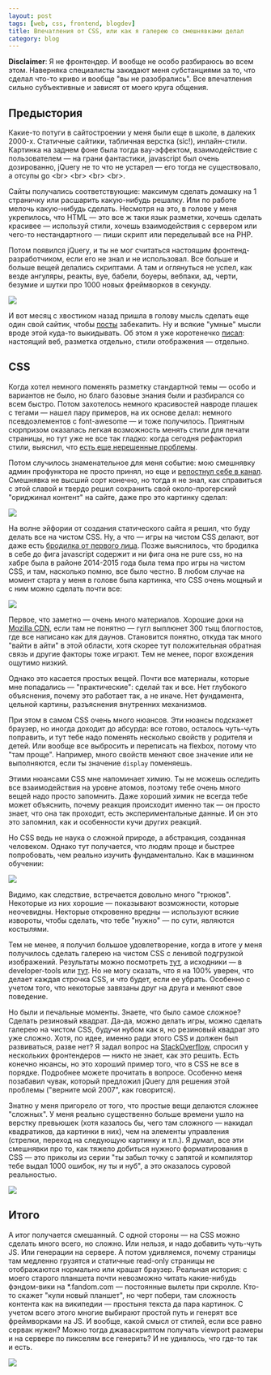 ```yaml
---
layout: post
tags: [web, css, frontend, blogdev]
title: Впечатления от CSS, или как я галерею со смешнявками делал
category: blog
---
```

**Disclaimer**: Я не фронтендер. И вообще не особо разбираюсь во всем этом. Наверняка специалисты закидают меня субстанциями за то, что сделал что-то криво и вообще "вы не разобрались". Все впечатления сильно субъективные и зависят от моего круга общения.

## Предыстория

Какие-то потуги в сайтостроении у меня были еще в школе, в далеких 2000-х. Статичные сайтики, табличная верстка (sic!), инлайн-стили. Картинка на заднем фоне была тогда вау-эффектом, взаимодействие с пользователем — на грани фантастики, javascript был очень дозированно, jQuery не то что не устарел — его тогда не существовало, а отсупы go \<br\> \<br\> \<br\> \<br\>.

Сайты получались соответствующие: максимум сделать домашку на 1 страничку или расшарить какую-нибудь решалку. Или по работе мелочь какую-нибудь сделать. Несмотря на это, в голове у меня укрепилось, что HTML — это все ж таки язык разметки, хочешь сделать красивее — используй стили, хочешь взаимодействия с сервером или чего-то нестандартного — пиши скрипт или переделывай все на PHP.

Потом появился jQuery, и ты не мог считаться настоящим фронтенд-разработчиком, если его не знал и не использовал. Все больше и больше вещей делались скриптами. А там и оглянуться не успел, как везде ангуляры, реакты, вуе, бабели, боуеры, вебпаки, ад, черти, безумие и шутки про 1000 новых фреймворков в секунду.

![](/assets/images/modern-frontend.png)

И вот месяц с хвостиком назад пришла в голову мысль сделать еще один свой сайтик, чтобы [посты](/mini_posts/) забекапить. Ну и всякие "умные" мысли вроде этой куда-то выкидывать. Об этом я уже коротенечко [писал](/2020/04/06/github-pages.html): настоящий веб, разметка отдельно, стили отображения — отдельно.

## CSS

Когда хотел немного поменять разметку стандартной темы ­— особо и вариантов не было, но благо базовые знания были и разбирался со всем быстро. Потом захотелось немного красивостей навроде плашек с тегами ­­— нашел пару примеров, на их основе делал: немного псевдоэлементов c font-awesome — и тоже получилось. Приятным сюрпризом оказалась легкая возможность менять стили для печати страницы, но тут уже не все так гладко: когда сегодня рефакторил стили, выяснил, что [есть еще нерешенные проблемы](https://github.com/w3c/csswg-drafts/issues/2084).

Потом случилось знаменательное для меня событие: мою смешнявку админ профунктора не просто принял, но еще и [репостнул себе в канал](https://t.me/oleg_log/3094). Смешнявка не высший сорт конечно, но тогда я не знал, как справиться с этой славой и твердо решил сохранить свой около-прогерский "ориджинал контент" на сайте, даже про это картинку сделал:

![](/assets/gags/2020-04-25-meme_folder.png)

На волне эйфории от создания статического сайта я решил, что буду делать все на чистом CSS. Ну, а что — игры на чистом CSS делают, вот даже есть [бродилка от первого лица](https://keithclark.co.uk/labs/css-fps/). Позже выяснилось, что бродилка в себе до фига javascript содержит и ни фига она не pure css, но на хабре была в районе 2014-2015 года была тема про игры на чистом CSS, и там, насколько помню, все было честно. В любом случае на момент старта у меня в голове была картинка, что CSS очень мощный и с ним можно сделать почти все:

![](https://www.commitstrip.com/wp-content/uploads/2019/03/Strip-Lenvole-du-CSS-650-finalenglish.jpg)

Первое, что заметно — очень много материалов. Хорошие доки на [Mozilla CDN](https://developer.mozilla.org/en-US/docs/Web/CSS), если там не понятно — гугл выплюнет 300 тыщ блогпостов, где все написано как для даунов. Становится понятно, откуда так много "вайти в айти" в этой области, хотя скорее тут положительная обратная связь и другие факторы тоже играют. Тем не менее, порог вхождения ощутимо низкий.

Однако это касается простых вещей. Почти все материалы, которые мне попадались — "практические": сделай так и все. Нет глубокого объяснения, почему это работает так, а не иначе. Нет фундамента, цельной картины, разъяснения внутренних механизмов.

При этом в самом CSS очень много нюансов. Эти нюансы подскажет браузер, но иногда доходит до абсурда: все готово, осталось чуть-чуть поправить, и тут тебе надо поменять несколько свойств у родителя и детей. Или вообще все выбросить и переписать на flexbox, потому что "там проще". Например, много свойств меняют свое значение или не выполняются, если ты значение `display` поменяешь.

Этими нюансами CSS мне напоминает химию. Ты не можешь оследить все взаимодействия на уровне атомов, поэтому тебе очень много вещей надо просто запомнить. Даже хороший химик не всегда тебе может объяснить, почему реакция происходит именно так — он просто знает, что она так проходит, есть экспериментальные данные. И он это это запомнил, как и особенности кучи других реакций.

Но CSS ведь не наука о сложной природе, а абстракция, созданная человеком. Однако тут получается, что людям проще и быстрее попробовать, чем реально изучить фундаментально. Как в машинном обучении:

![](/assets/images/randomly-change-stuff.jpg)

Видимо, как следствие, встречается довольно много "трюков". Некоторые из них хорошие — показывают возможности, которые неочевидны. Некторые откровенно вредны — используют всякие извороты, чтобы сделать, что тебе "нужно" — по сути, являются костылями.

Тем не менее, я получил большое удовлетворение, когда в итоге у меня получилось сделать галерею на чистом CSS с ленивой подгрузкой изображений. Результаты можно посмотреть [тут](/gags/), а исходники — в developer-tools или [тут](https://github.com/ov7a/ov7a.github.io/blob/master/_sass/_gallery.scss). Но не могу сказать, что я на 100% уверен, что делает каждая строчка CSS, и что будет, если ее убрать. Особенно с учетом того, что некоторые завязаны друг на друга и меняют свое поведение.

Но были и печальные моменты. Знаете, что было самое сложное? Сделать резиновый квадрат. Да-да, можно делать игры, можно сделать галерею на чистом CSS, будучи нубом как я, но резиновый квадрат это уже сложно. Хотя, по идее, именно ради этого CSS и должен был развиваться, разве нет? Я задал вопрос на [StackOverflow](https://stackoverflow.com/questions/61466852/make-a-square-element-with-lazy-images-inside), спросил у нескольких фронтендеров — никто не знает, как это решить. Есть конечно нюансы, но это хороший пример того, что в CSS не все в порядке. Подробнее можете прочитать в вопросе. Особенно меня позабавил чувак, который предложил jQuery для решения этой проблемы ("верните мой 2007", как говорится).

Знатно у меня пригорело от того, что простые вещи делаются сложнее "сложных". У меня реально существенно больше времени ушло на верстку превьюшек (хотя казалось бы, чего там сложного — накидал квадратиков, да картинки в них), чем на элементы управления (стрелки, переход на следующую картинку и т.п.). Я думал, все эти смешнявки про то, как тяжело добиться нужного форматирования в CSS — это приколы из серии "ты забыл точку с запятой и компилятор тебе выдал 1000 ошибок, ну ты и нуб", а это оказалось суровой реальностью.

![](/assets/images/css-is-awesome.png)

## Итого

А итог получается смешанный. С одной стороны — на CSS можно сделать много всего, но сложно. Или нельзя, и надо добавить чуть-чуть JS. Или генерации на сервере. А потом удивляемся, почему страницы там медленно грузятся и статичные read-only страницы не отображаются нормально или крашат браузер. Реальная история: с моего старого планшета почти невозможно читать какие-нибудь фэндом-вики на *.fandom.com — постоянные вылеты при скролле. Кто-то скажет "купи новый планшет", но черт побери, там сложность контента как на википедии — простыня текста да пара картинок. С учетом всего этого многие выбирают простой путь и генерят все фреймворками на JS. И вообще, какой смысл от стилей, если все равно сервак нужен? Можно тогда джаваскриптом получать viewport размеры и на сервере по пикселям все генерить? И не удивлюсь, что где-то так и есть.

![](/assets/images/js-in-frontend.jpg)

